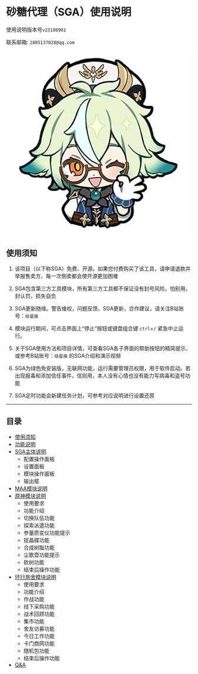 # 砂糖代理（SGA）使用说明

使用说明版本号`v23100901`

联系邮箱: `2805137028@qq.com`

<img src=".\image\image001.png" title="" alt="image001" data-align="center">

## 使用须知

1. 该项目（以下称SGA）免费、开源。如果您付费购买了该工具，请申请退款并举报售卖方，每一次倒卖都会使开源更加困难

2. SGA包含第三方工具模块，所有第三方工具都不保证没有封号风险，怕别用，封认罚，损失自负

3. SGA更新随缘。警告维权，问题反馈，SGA更新，合作建议，请关注B站账号：`绘星痕`

4. 模块运行期间，可点击界面上“停止”按钮或键盘组合键 `ctrl`+`/` 紧急中止运行。

5. 关于SGA使用方法和项目详情，可查看SGA各子界面的帮助按钮的精简提示，或参考B站账号：`绘星痕` 的SGA介绍和演示视频

6. SGA为绿色免安装版，无联网功能，运行需要管理员权限，用于软件启动。若出现报毒和添加信任事件，信则用，本人没有心情也没有能力写病毒和盗号功能

7. SGA定时功能会新建任务计划，可参考对应说明进行设置还原

---

## 目录

- [使用须知](#使用须知)
- [功能说明](./功能说明.md)
- [SGA主体说明](./主体说明.md)
  - 配置操作面板
  - 设置面板  
  - 模块操作面板
  - 输出框
- [MAA模块说明](./MAA模块.md)
- [原神模块说明](./原神模块.md)
  - 使用要求
  - 功能介绍
  - 切换队伍功能    
  - 探索派遣功能
  - 参量质变仪功能提示
  - 捉晶蝶功能
  - 合成树脂功能
  - 尘歌壶功能提示
  - 砍树功能
  - 结束后操作功能
- [环行旅舍模块说明](./环形旅舍.md)
  - 使用要求
  - 功能介绍
  - 作战功能 
  - 线下采购功能
  - 战术回顾功能
  - 集市功能
  - 舍友访募功能
  - 今日工作功能
  - 卡门商网功能
  - 随机包功能
  - 结束后操作功能 
- [Q&A](./更多.md) 
  
  
